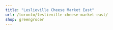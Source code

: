 ```yaml
---
title: "Leslieville Cheese Market East"
url: /toronto/leslieville-cheese-market-east/
shop: greengrocer
---
```

